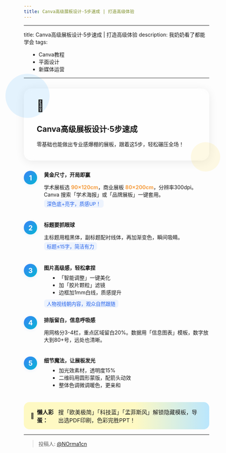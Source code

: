 ```yaml
---
title: Canva高级展板设计·5步速成 | 打造高级体验
---
```


---
title: Canva高级展板设计·5步速成 | 打造高级体验
description: 我奶奶看了都能学会
tags:
  - Canva教程
  - 平面设计
  - 新媒体运营
---

<div class="glass-container intro">
  <div class="blob blob-1"></div>
  <div class="blob blob-2"></div>
  <div class="glass-content">
    <div class="intro-icon">🎨</div>
    <h2>Canva高级展板设计·5步速成</h2>
    <p>零基础也能做出专业感爆棚的展板，跟着这5步，轻松碾压全场！</p>
  </div>
</div>

<div class="step-list">
  <div class="step">
    <div class="step-num">1</div>
    <div class="step-content">
      <strong>黄金尺寸，开局即赢</strong>
      <p>学术展板选 <span class="highlight">90×120cm</span>，商业展板 <span class="highlight">80×200cm</span>，分辨率300dpi。Canva 搜索「学术海报」或「品牌展板」一键套用。<br>
      <span class="tip">深色底+亮字，质感UP！</span></p>
    </div>
  </div>
  <div class="step">
    <div class="step-num">2</div>
    <div class="step-content">
      <strong>标题要抓眼球</strong>
      <p>主标题用粗黑体，副标题配衬线体，再加渐变色，瞬间吸睛。<br>
      <span class="tip">标题≤15字，简洁有力</span></p>
    </div>
  </div>
  <div class="step">
    <div class="step-num">3</div>
    <div class="step-content">
      <strong>图片高级感，轻松拿捏</strong>
      <ul>
        <li>「智能调整」一键美化</li>
        <li>加「胶片颗粒」滤镜</li>
        <li>边框加1mm白线，质感提升</li>
      </ul>
      <span class="tip">人物视线朝内容，观众自然跟随</span>
    </div>
  </div>
  <div class="step">
    <div class="step-num">4</div>
    <div class="step-content">
      <strong>排版留白，信息呼吸感</strong>
      <p>用网格分3-4栏，重点区域留白20%。数据用「信息图表」模板，数字放大到80+号，远处也清晰。</p>
    </div>
  </div>
  <div class="step">
    <div class="step-num">5</div>
    <div class="step-content">
      <strong>细节魔法，让展板发光</strong>
      <ul>
        <li>加光效素材，透明度15%</li>
        <li>二维码用圆形蒙版，配箭头动效</li>
        <li>整体色调微调暖色，更亲和</li>
      </ul>
    </div>
  </div>
</div>

<div class="bonus">
  <span>🎁</span>
  <b>懒人彩蛋：</b>
  搜「欧美极简」「科技蓝」「孟菲斯风」解锁隐藏模板，导出选PDF印刷，色彩完胜PPT！
</div>

<style scoped>
.glass-container {
  position: relative;
  margin: 2em auto 2em auto;
  padding: 2em 2.5em 1.5em 2.5em;
  border-radius: 1.5em;
  background: rgba(255,255,255,0.35);
  box-shadow: 0 4px 24px 0 rgba(0,0,0,0.08);
  backdrop-filter: blur(12px);
  max-width: 600px;
}
.blob {position:absolute;border-radius:50%;}
.blob-1 {width:120px;height:120px;top:-40px;left:-50px;background:rgba(0,150,255,0.10);}
.blob-2 {width:80px;height:80px;bottom:-30px;right:-30px;background:rgba(255,200,0,0.10);}
.glass-content {position:relative;z-index:2;}
.intro-icon {font-size:2.2em;margin-bottom:0.5em;}
.step-list {margin:2em auto;max-width:600px;}
.step {display:flex;align-items:flex-start;margin-bottom:1.6em;}
.step-num {flex-shrink:0;width:2em;height:2em;background:linear-gradient(135deg,#3b82f6,#06b6d4);color:#fff;font-weight:bold;border-radius:50%;display:flex;align-items:center;justify-content:center;font-size:1.3em;margin-right:1em;box-shadow:0 2px 8px 0 rgba(59,130,246,0.10);}
.step-content {flex:1;}
.step-content .highlight {color:#f59e42;font-weight:bold;}
.tip {display:inline-block;background:rgba(59,130,246,0.08);color:#2563eb;border-radius:0.5em;padding:0.1em 0.6em;font-size:0.95em;margin-top:0.3em;}
ul {margin:0.5em 0 0.5em 1.2em;}
.bonus {margin:2em auto 0 auto;max-width:600px;padding:1em 1.2em;background:linear-gradient(90deg,#fef9c3 60%,#bae6fd 100%);border-radius:1em;font-size:1.08em;display:flex;align-items:center;gap:0.5em;}
@media (prefers-color-scheme: dark) {
  .glass-container {background:rgba(30,41,59,0.45);color:#f3f4f6;}
  .blob-1 {background:rgba(56,189,248,0.13);}
  .blob-2 {background:rgba(253,224,71,0.13);}
  .bonus {background:linear-gradient(90deg,#334155 60%,#0ea5e9 100%);color:#fff;}
  .step-content .highlight {color:#fbbf24;}
  .tip {background:rgba(56,189,248,0.10);color:#0ea5e9;}
}
</style>

---

> 投稿人: [@NOrma1cn](https://github.com/NOrma1cn)
